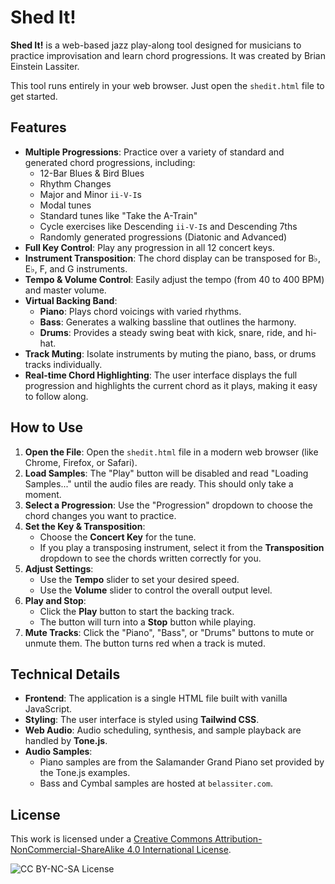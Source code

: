 # Shed It!

**Shed It!** is a web-based jazz play-along tool designed for musicians to practice improvisation and learn chord progressions. It was created by Brian Einstein Lassiter.

This tool runs entirely in your web browser. Just open the `shedit.html` file to get started.

## Features

*   **Multiple Progressions**: Practice over a variety of standard and generated chord progressions, including:
    *   12-Bar Blues & Bird Blues
    *   Rhythm Changes
    *   Major and Minor `ii-V-I`s
    *   Modal tunes
    *   Standard tunes like "Take the A-Train"
    *   Cycle exercises like Descending `ii-V-I`s and Descending 7ths
    *   Randomly generated progressions (Diatonic and Advanced)
*   **Full Key Control**: Play any progression in all 12 concert keys.
*   **Instrument Transposition**: The chord display can be transposed for B♭, E♭, F, and G instruments.
*   **Tempo & Volume Control**: Easily adjust the tempo (from 40 to 400 BPM) and master volume.
*   **Virtual Backing Band**:
    *   **Piano**: Plays chord voicings with varied rhythms.
    *   **Bass**: Generates a walking bassline that outlines the harmony.
    *   **Drums**: Provides a steady swing beat with kick, snare, ride, and hi-hat.
*   **Track Muting**: Isolate instruments by muting the piano, bass, or drums tracks individually.
*   **Real-time Chord Highlighting**: The user interface displays the full progression and highlights the current chord as it plays, making it easy to follow along.

## How to Use

1.  **Open the File**: Open the `shedit.html` file in a modern web browser (like Chrome, Firefox, or Safari).
2.  **Load Samples**: The "Play" button will be disabled and read "Loading Samples..." until the audio files are ready. This should only take a moment.
3.  **Select a Progression**: Use the "Progression" dropdown to choose the chord changes you want to practice.
4.  **Set the Key & Transposition**:
    *   Choose the **Concert Key** for the tune.
    *   If you play a transposing instrument, select it from the **Transposition** dropdown to see the chords written correctly for you.
5.  **Adjust Settings**:
    *   Use the **Tempo** slider to set your desired speed.
    *   Use the **Volume** slider to control the overall output level.
6.  **Play and Stop**:
    *   Click the **Play** button to start the backing track.
    *   The button will turn into a **Stop** button while playing.
7.  **Mute Tracks**: Click the "Piano", "Bass", or "Drums" buttons to mute or unmute them. The button turns red when a track is muted.

## Technical Details

*   **Frontend**: The application is a single HTML file built with vanilla JavaScript.
*   **Styling**: The user interface is styled using **Tailwind CSS**.
*   **Web Audio**: Audio scheduling, synthesis, and sample playback are handled by **Tone.js**.
*   **Audio Samples**:
    *   Piano samples are from the Salamander Grand Piano set provided by the Tone.js examples.
    *   Bass and Cymbal samples are hosted at `belassiter.com`.

## License

This work is licensed under a [Creative Commons Attribution-NonCommercial-ShareAlike 4.0 International License](https://creativecommons.org/licenses/by-nc-sa/4.0/).

![CC BY-NC-SA License](https://mirrors.creativecommons.org/presskit/buttons/88x31/svg/by-nc-sa.svg)
